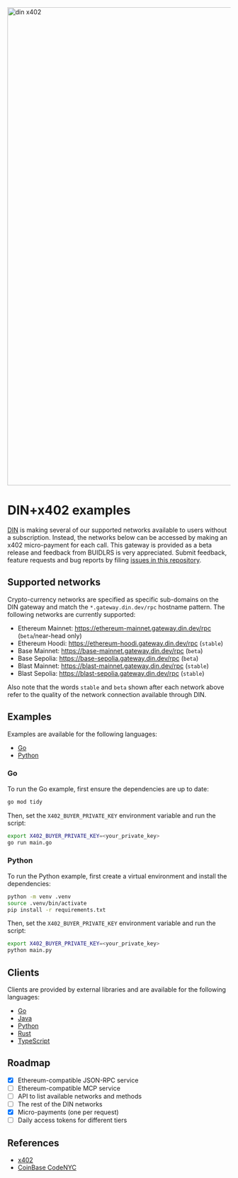 <img width="1920" height="1080" alt="din x402" src="https://github.com/user-attachments/assets/c922e0ab-3fc2-4a1c-af64-1b23e072a9d4" />

# DIN+x402 examples

[DIN](https://din.build) is making several of our supported networks available to users without a subscription.  Instead, the networks below can be accessed by making an x402 micro-payment for each call.  This gateway is provided as a beta release and feedback from BUIDLRS is very appreciated.  Submit feedback, feature requests and bug reports by filing [issues in this repository](https://github.com/DIN-center/din-x402-examples/issues).

## Supported networks

Crypto-currency networks are specified as specific sub-domains on the DIN gateway and match the `*.gateway.din.dev/rpc` hostname pattern.  The following networks are currently supported:

* Ethereum Mainnet: https://ethereum-mainnet.gateway.din.dev/rpc (`beta`/near-head only)
* Ethereum Hoodi: https://ethereum-hoodi.gateway.din.dev/rpc (`stable`)
* Base Mainnet: https://base-mainnet.gateway.din.dev/rpc (`beta`)
* Base Sepolia: https://base-sepolia.gateway.din.dev/rpc (`beta`)
* Blast Mainnet: https://blast-mainnet.gateway.din.dev/rpc (`stable`)
* Blast Sepolia: https://blast-sepolia.gateway.din.dev/rpc (`stable`)


Also note that the words `stable` and `beta` shown after each network above refer to the quality of the network connection available through DIN.

## Examples

Examples are available for the following languages:

* [Go](/main.go)
* [Python](/main.py)

### Go

To run the Go example, first ensure the dependencies are up to date:

```bash
go mod tidy
```

Then, set the `X402_BUYER_PRIVATE_KEY` environment variable and run the script:

```bash
export X402_BUYER_PRIVATE_KEY=<your_private_key>
go run main.go
```

### Python

To run the Python example, first create a virtual environment and install the dependencies:

```bash
python -m venv .venv
source .venv/bin/activate
pip install -r requirements.txt
```

Then, set the `X402_BUYER_PRIVATE_KEY` environment variable and run the script:

```bash
export X402_BUYER_PRIVATE_KEY=<your_private_key>
python main.py
```

## Clients

Clients are provided by external libraries and are available for the following languages:

* [Go](https://github.com/selesy/x402-buyer)
* [Java](https://github.com/coinbase/x402/tree/main/java/src/main/java/com/coinbase/x402/client)
* [Python](https://github.com/coinbase/x402/tree/main/python/x402/src/x402/clients)
* [Rust](https://github.com/x402-rs/x402-rs/tree/b13a4714432ae3421b0421c61103e5a57f8b5d38/crates/x402-reqwest)
* [TypeScript](https://github.com/coinbase/x402/tree/main/typescript/packages)

## Roadmap

* [x] Ethereum-compatible JSON-RPC service
* [ ] Ethereum-compatible MCP service
* [ ] API to list available networks and methods
* [ ] The rest of the DIN networks
* [x] Micro-payments (one per request)
* [ ] Daily access tokens for different tiers

## References

* [x402](https://www.x402.org/)
* [CoinBase CodeNYC](https://www.coinbase.com/developer-platform/codenyc)
